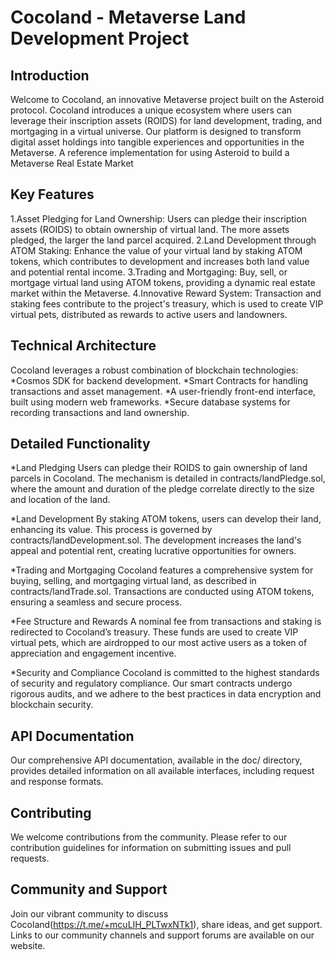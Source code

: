 # Cocoland - Metaverse Land Development Project

## Introduction
Welcome to Cocoland, an innovative Metaverse project built on the Asteroid protocol. Cocoland introduces a unique ecosystem where users can leverage their inscription assets (ROIDS) for land development, trading, and mortgaging in a virtual universe. Our platform is designed to transform digital asset holdings into tangible experiences and opportunities in the Metaverse. A reference implementation for using Asteroid to build a Metaverse Real Estate Market

## Key Features
1.Asset Pledging for Land Ownership: Users can pledge their inscription assets (ROIDS) to obtain ownership of virtual land. The more assets pledged, the larger the land parcel acquired.
2.Land Development through ATOM Staking: Enhance the value of your virtual land by staking ATOM tokens, which contributes to development and increases both land value and potential rental income.
3.Trading and Mortgaging: Buy, sell, or mortgage virtual land using ATOM tokens, providing a dynamic real estate market within the Metaverse.
4.Innovative Reward System: Transaction and staking fees contribute to the project's treasury, which is used to create VIP virtual pets, distributed as rewards to active users and landowners.

## Technical Architecture
Cocoland leverages a robust combination of blockchain technologies:
*Cosmos SDK for backend development.
*Smart Contracts for handling transactions and asset management.
*A user-friendly front-end interface, built using modern web frameworks.
*Secure database systems for recording transactions and land ownership.

## Detailed Functionality
*Land Pledging
Users can pledge their ROIDS to gain ownership of land parcels in Cocoland. The mechanism is detailed in contracts/landPledge.sol, where the amount and duration of the pledge correlate directly to the size and location of the land.

*Land Development
By staking ATOM tokens, users can develop their land, enhancing its value. This process is governed by contracts/landDevelopment.sol. The development increases the land's appeal and potential rent, creating lucrative opportunities for owners.

*Trading and Mortgaging
Cocoland features a comprehensive system for buying, selling, and mortgaging virtual land, as described in contracts/landTrade.sol. Transactions are conducted using ATOM tokens, ensuring a seamless and secure process.

*Fee Structure and Rewards
A nominal fee from transactions and staking is redirected to Cocoland’s treasury. These funds are used to create VIP virtual pets, which are airdropped to our most active users as a token of appreciation and engagement incentive.

*Security and Compliance
Cocoland is committed to the highest standards of security and regulatory compliance. Our smart contracts undergo rigorous audits, and we adhere to the best practices in data encryption and blockchain security.

## API Documentation
Our comprehensive API documentation, available in the doc/ directory, provides detailed information on all available interfaces, including request and response formats.

## Contributing
We welcome contributions from the community. Please refer to our contribution guidelines for information on submitting issues and pull requests.

## Community and Support
Join our vibrant community to discuss Cocoland(https://t.me/+mcuLIH_PLTwxNTk1), share ideas, and get support. Links to our community channels and support forums are available on our website.
